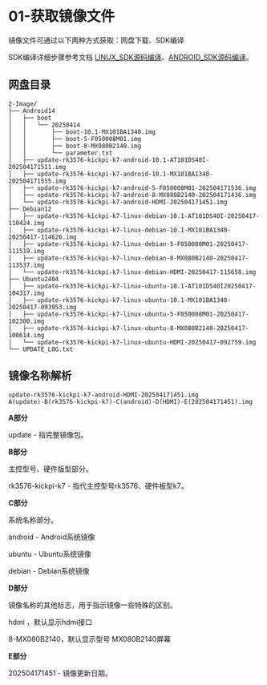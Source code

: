 # 01-获取镜像文件

镜像文件可通过以下两种方式获取：网盘下载、SDK编译

SDK编译详细步骤参考文档 [LINUX_SDK源码编译](../04-SDK编译/02-LINUX_SDK编译.md)、[ANDROID_SDK源码编译](../04-SDK编译/03-ANDROID_SDK编译.md)。



## 网盘目录

```
2-Image/
├── Android14
│   ├── boot
│   │   └── 20250414
│   │       ├── boot-10.1-MX101BA1340.img
│   │       ├── boot-5-F050008M01.img
│   │       ├── boot-8-MX080B2140.img
│   │       └── parameter.txt
│   ├── update-rk3576-kickpi-k7-android-10.1-AT101DS40I-202504171511.img
│   ├── update-rk3576-kickpi-k7-android-10.1-MX101BA1340-202504171555.img
│   ├── update-rk3576-kickpi-k7-android-5-F050008M01-202504171536.img
│   ├── update-rk3576-kickpi-k7-android-8-MX080B2140-202504171436.img
│   └── update-rk3576-kickpi-k7-android-HDMI-202504171451.img
├── Debian12
│   ├── update-rk3576-kickpi-k7-linux-debian-10.1-AT101DS40I-20250417-110424.img
│   ├── update-rk3576-kickpi-k7-linux-debian-10.1-MX101BA1340-20250417-114626.img
│   ├── update-rk3576-kickpi-k7-linux-debian-5-F050008M01-20250417-111519.img
│   ├── update-rk3576-kickpi-k7-linux-debian-8-MX080B2140-20250417-113537.img
│   └── update-rk3576-kickpi-k7-linux-debian-HDMI-20250417-115658.img
├── Ubuntu2404
│   ├── update-rk3576-kickpi-k7-linux-ubuntu-10.1-AT101DS40I20250417-104317.img
│   ├── update-rk3576-kickpi-k7-linux-ubuntu-10.1-MX101BA1340-20250417-093953.img
│   ├── update-rk3576-kickpi-k7-linux-ubuntu-5-F050008M01-20250417-102300.img
│   ├── update-rk3576-kickpi-k7-linux-ubuntu-8-MX080B2140-20250417-100614.img
│   └── update-rk3576-kickpi-k7-linux-ubuntu-HDMI-20250417-092759.img
└── UPDATE_LOG.txt
```



## 镜像名称解析

```
update-rk3576-kickpi-k7-android-HDMI-202504171451.img
A(update)-B(rk3576-kickpi-k7)-C(android)-D(HDMI)-E(202504171451).img
```

**A部分**

update - 指完整镜像包。



**B部分**

主控型号、硬件版型部分。

rk3576-kickpi-k7 - 指代主控型号rk3576、硬件板型k7。



**C部分**

系统名称部分。

android - Android系统镜像

ubuntu - Ubuntu系统镜像

debian - Debian系统镜像



**D部分**

镜像名称的其他标志，用于指示镜像一些特殊的区别。

hdmi ，默认显示hdmi接口

8-MX080B2140，默认显示型号 MX080B2140屏幕



**E部分**

202504171451 - 镜像更新日期。